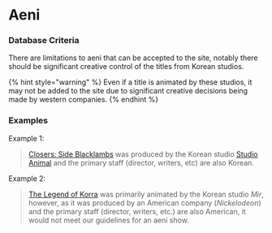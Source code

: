 # Aeni

### Database Criteria

There are limitations to aeni that can be accepted to the site, notably there should be significant creative control of the titles from Korean studios.

{% hint style="warning" %}
Even if a title is animated by these studios, it may not be added to the site due to significant creative decisions being made by western companies.
{% endhint %}

### Examples

Example 1: 

> [Closers: Side Blacklambs](https://anilist.co/anime/99527/Closers-Side-Blacklambs/) was produced by the Korean studio [Studio Animal](https://anilist.co/studio/6169/Studio-Animal) and the primary staff \(director, writers, etc\) are also Korean.

Example 2:

> [The Legend of Korra](https://en.wikipedia.org/wiki/The_Legend_of_Korra) was primarily animated by the Korean studio _Mir_, however, as it was produced by an American company \(_Nickelodeon_\) and the primary staff \(director, writers, etc.\) are also American, it would not meet our guidelines for an aeni show.

